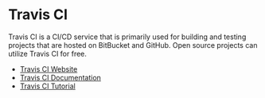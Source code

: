 # Travis CI

Travis CI is a CI/CD service that is primarily used for building and testing projects that are hosted on BitBucket and GitHub. Open source projects can utilize Travis CI for free.

- [Travis CI Website](https://www.travis-ci.com/)
- [Travis CI Documentation](https://docs.travis-ci.com/)
- [Travis CI Tutorial](https://docs.travis-ci.com/user/tutorial/)
